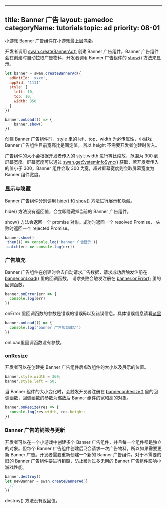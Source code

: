 
---
title: Banner 广告
layout: gamedoc
categoryName: tutorials
topic: ad
priority: 08-01
---


小游戏 Banner 广告组件在小游戏最上层渲染。

开发者调用 [swan.createBannerAd()](/game/api/ad/swan.createBannerAd/) 创建 Banner 广告组件。Banner 广告组件会在创建时自动拉取广告物料，开发者调用 Banner 广告组件的 [show()](/game/api/ad/bannerAd/#bannerAd-show) 方法来显示。


```js
let banner = swan.createBannerAd({
  adUnitId: 'xxxx',
  appSid: '1111'
  style: {
    left: 10,
    top: 10,
    width: 350
  }
})

banner.onLoad(() => {
    banner.show()
})

```

创建 Banner 广告组件时，style 里的 left、top、width 为必传属性，小游戏 Banner 广告组件目前宽高比是固定值， 所以 height 不需要开发者创建时传入。

广告组件的大小会根据开发者传入的 style.width 进行等比缩放，范围为 300 到 屏幕宽度。屏幕宽度可以通过 [swan.getSystemInfoSync()](/game/api/system/systemInfo/#swan-getSystemInfoSync) 获取，若开发者传入的值小于 300，Banner 组件会取 300 为宽，超过屏幕宽度则会取屏幕宽度为 Banner 组件宽度。

### 显示与隐藏

Banner 广告组件分别调用 [hide()](/game/api/ad/bannerAd/#bannerAd-hide) 和 [show()](/game/api/ad/bannerAd/#bannerAd-show) 方法进行展示和隐藏。

hide() 方法没有返回值，会立即隐藏掉当前的 Banner 广告组件。

show() 方法会返回一个 promise 对象。成功时返回一个 resolved Promise， 失败时返回一个 rejected Promise。

```js
banner.show()
.then(() => console.log('banner 广告显示'))
.catch(err => console.log(err))

```


### 广告填充

Banner 广告组件在创建时会去自动请求广告数据，请求成功后触发注册在 [banner.onLoad()](/game/api/ad/bannerAd/#bannerAd-onLoad) 里的回调函数， 请求失败会触发注册在 [banner.onError()](/game/api/ad/bannerAd/#bannerAd-onError) 里的回调函数。


```js
banner.onError(err => {
  console.log(err)
})


```

onError 里回调函数的参数是错误的错误码以及错误信息。具体错误信息请看[这里](/game/api/ad/bannerAd/#bannerAd-onError)


```js
banner.onLoad(() => {
  console.log('banner 广告加载成功')
})


```

onLoad里回调函数没有参数。

### onResize

开发者可以在创建完 Banner 广告组件后修改组件的大小以及展示的位置。

```js
banner.style.width = 360;
banner.style.left = 50;

```

当 Banner 组件的大小变化时，会触发开发者注册在 [banner.onResize()](/game/api/ad/bannerAd/#bannerAd-onResize) 里的回调函数，回调函数的参数为缩放后 Banner 组件的宽和高的对象。

```js
banner.onResize(res => {
  console.log(res.width, res.height)
})

```

### Banner 广告的销毁与更新

开发者可以在一个小游戏中创建多个 Banner 广告组件，并且每一个组件都是独立的对象。但每个 Banner 广告组件创建后只会请求一次广告物料。所以如果需要更新 Banner 广告。开发者需要重新创建一个新的 Banner 广告组件。对于不需要的旧的 Banner 广告组件要进行销毁，防止因为过多无用的 Banner 广告组件影响小游戏性能。

```js
banner.destroy()
let newBanner = swan.createBannerAd({
  // ...
})

```

destroy() 方法没有返回值。



